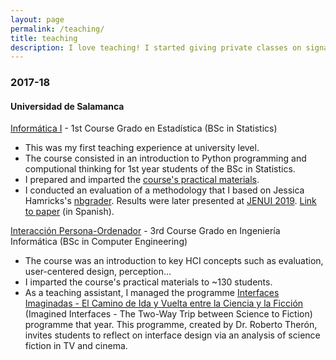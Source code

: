 ```yaml
---
layout: page
permalink: /teaching/
title: teaching
description: I love teaching! I started giving private classes on signal processing and computer architecture to other graduate students when I was 22. More recently, I have been an adjunct professor at the Department of Computer Science and Automation of the University of Salamanca.
---
```


<h3 class="year">2017-18</h3>
<h4>Universidad de Salamanca</h4>

[Informática I](https://guias.usal.es/node/22074) - 1st Course Grado en Estadística (BSc in Statistics)
- This was my first teaching experience at university level.
- The course consisted in an introduction to Python programming and computional thinking for 1st year students of the BSc in Statistics.
- I prepared and imparted the [course's practical materials](https://github.com/grialusal/materiales-informatica-i).
- I conducted an evaluation of a methodology that I based on Jessica Hamricks's [nbgrader](https://nbgrader.readthedocs.io/en/stable/user_guide/creating_and_grading_assignments.html). Results were later presented at [JENUI 2019](https://jenui2019.inf.um.es/). [Link to paper](http://actasjenui.aenui.net/) (in Spanish).

[Interacción Persona-Ordenador](https://guias.usal.es/node/17095) - 3rd Course Grado en Ingeniería Informática (BSc in Computer Engineering)
- The course was an introduction to key HCI concepts such as evaluation, user-centered design, perception...
- I imparted the course's practical materials to ~130 students.
- As a teaching assistant, I managed the programme [Interfaces Imaginadas - El Camino de Ida y Vuelta entre la Ciencia y la Ficción](http://vis.usal.es/~interfacesimaginadas) (Imagined Interfaces - The Two-Way Trip between Science to Fiction) programme that year. This programme, created by Dr. Roberto Therón, invites students to reflect on interface design via an analysis of science fiction in TV and cinema.

